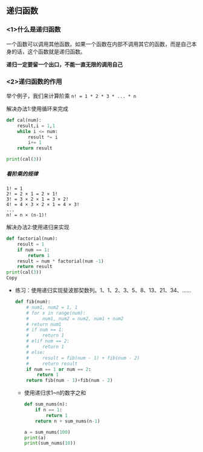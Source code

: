## 递归函数

### <1>什么是递归函数

一个函数可以调用其他函数。如果一个函数在内部不调用其它的函数，而是自己本身的话，这个函数就是递归函数。

**递归一定要留一个出口，不能一直无限的调用自己**

### <2>递归函数的作用

举个例子，我们来计算阶乘 `n! = 1 * 2 * 3 * ... * n`

解决办法1:使用循环来完成

```python
def cal(num):
    result,i = 1,1
    while i <= num:
        result *= i
        i+= 1
    return result

print(cal(3))
```

##### 看阶乘的规律

```
1! = 1
2! = 2 × 1 = 2 × 1!
3! = 3 × 2 × 1 = 3 × 2!
4! = 4 × 3 × 2 × 1 = 4 × 3!
...
n! = n × (n-1)!
```

解决办法2:使用递归来实现

```python
def factorial(num):
    result = 1
    if num == 1:
        return 1
    result = num * factorial(num -1)
    return result
print(cal(3))
Copy
```

- 练习：使用递归实现斐波那契数列。1、1、2、3、5、8、13、21、34、……

  ```python
  def fib(num):
      # num1, num2 = 1, 1
      # for x in range(num):
      #     num1, num2 = num2, num1 + num2
      # return num1
      # if num == 1:
      #     return 1
      # elif num == 2:
      #     return 1
      # else:
      #     result = fib(num - 1) + fib(num - 2)
      #     return result
      if num == 1 or num == 2:
          return 1
      return fib(num - 1)+fib(num - 2)
  ```

  + 使用递归求1~n的数字之和

    ```python
    def sum_nums(n):
        if n == 1:
            return 1
        return n + sum_nums(n-1)
    
    a = sum_nums(100)
    print(a)
    print(sum_nums(10))
    ```

    



